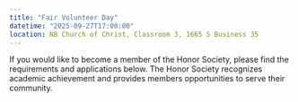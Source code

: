 ```yaml
---
title: "Fair Volunteer Day"
datetime: "2025-09-27T17:00:00"
location: NB Church of Christ, Classroom 3, 1665 S Business 35
---
```

If you would like to become a member of the Honor Society, please find the requirements and applications below. The Honor Society recognizes academic achievement and provides members opportunities to serve their community.